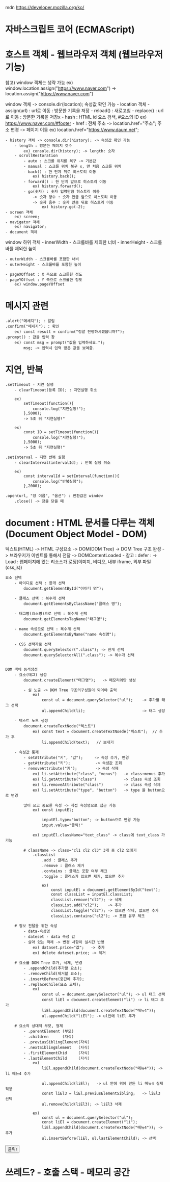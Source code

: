 mdn
https://developer.mozilla.org/ko/

# 자바스크립트 코어 (ECMAScript)
# 호스트 객체 - 웹브라우저 객체 (웹브라우저 기능)


참고)
window 객체는 생략 가능
    ex) window.location.assign("https://www.naver.com")
        -> location.assign("https://www.naver.com")



window 객체 -> console.dir(location); 속성값 확인 가능
    - location 객체
        - assign(url) : url로 이동 : 방문한 기록을 저장
        - reload() : 새로고침
        - replace() : url로 이동 : 방문한 기록을 저장x
        - hash : HTML id 요소 검색, #요소의 ID
            ex) https://www.naver.com/#footer
        - href : 전체 주소
            -> location.href="주소"; 주소 변경 -> 페이지 이동
            ex) location.href="https://www.daum.net";

    - history 객체 -> console.dir(history); -> 속성값 확인 가능
        - length : 방문한 페이지 갯수
            ex) console.dir(history); -> length: 숫자
        - scrollRestoration
            - auto : 스크롤 위치를 복구 -> 기본값
            - manual : 스크롤 위치 복구 x, 맨 처음 스크롤 위치
            - back() : 한 단계 뒤로 히스토리 이동
                ex) history.back();
            - forward() : 한 단계 앞으로 히스토리 이동
                ex) history.forward();
            - go(숫자) : 숫자 입력만큼 히스토리 이동
                -> 숫자 양수 : 숫자 만큼 앞으로 히스토리 이동
                -> 숫자 음수 : 숫자 만큼 뒤로 히스토리 이동
                    ex) history.go(-2);
    - screen 객체
        ex) screen;
    - navigator 객체
        ex) navigator;
    - document 객체


window 하위 객체
    - innerWidth - 스크롤바를 제외한 너비
    - innerHeight - 스크롤바를 제외한 높이

    - outerWidth - 스크롤바를 포함한 너비
    - outerHeight - 스크롤바를 포함한 높이

    - pageXOffset : X 측으로 스크롤한 정도
    - pageYOffset : Y 측으로 스크롤한 정도
        ex) window.pageYOffset



# 메시지 관련
    .alert("메세지"); : 알림
    .confirm("메세지"); : 확인
        ex) const result = confirm("정말 진행하시겠씁니까?");
    .prompt() : 값을 입력 창
        ex) const msg = prompt("값을 입력하세요.");
            msg; -> 입력시 입력 받은 값을 보여줌.



# 지연, 반복
    .setTimeout - 지연 실행
        - clearTimeout(등록 ID); : 지연실행 취소
        
        ex) 
            setTimeout(function(){
                console.log("지연실행!");
            },5000);
            -> 5초 뒤 "지연실행!"

        ex)
            const ID = setTimeout(function(){
                console.log("지연실행!");
            },5000);
            -> 5초 뒤 "지연실행!"
    
    .setInterval - 지연 반복 실행     
        - clearInterval(intervalId); : 반복 실행 취소
        
        ex) 
            const intervalId = setInterval(function(){
                console.log("반복실행");
            },2000);

    .open(url, "창 이름", "옵션") : 반환값은 window
        .close() -> 창을 닫을 때



# document : HTML 문서를 다루는 객체(Document Object Model - DOM)

텍스트(HTML)
    -> HTML 구성요소 -> DOM(DOM Tree)
        -> DOM Tree 구조 완성 -> 브라우저가 이벤트를 통해서 전달
        -> DOMContentLoaded
            - 참고 : defer : <script defer src='...'></script>
        -> Load : 웹페이지에 있는 리소스가 로딩(이미지, 비디오, 내부 iframe, 외부 파일(css,js))

    
    요소 선택
        - 아이디로 선택 : 한개 선택
            document.getElementById("아이디 명");
            
        - 클래스 선택 : 복수개 선택
            document.getElementsByClassName("클래스 명");

        - 태그명(요소명)으로 선택 : 복수개 선택
            document.getElementsTagName("태그명");

        - name 속성으로 선택 : 복수개 선택
            document.getElementsByName("name 속성명");

        - CSS 선택자로 선택
            document.querySelector(".class"); -> 한개 선택
            document.querySelectorAll(".class"); -> 복수개 선택


    DOM 객체 동적생성
        - 요소(태그) 생성
            document.createElement("태그명");   -> 메모리에만 생성
            
            - 실 노출 -> DOM Tree 구조의구성원이 되어야 출력
                ex)
                    const ul = document.querySelector("ul");    -> 추가할 태그 선택
                    ul.appendChild(li);                         -> 태그 생성

        - 텍스트 노드 생성
            document.createTextNode("텍스트")
                ex) const text = document.createTextNoede("텍스트");  // 추가 후
                    li.appendChild(text);   // 보내기
        
        - 속성값 통제
            - setAttribute("키", "값");     -> 속성 추가, 변경
            - getAttribute("키");           -> 속성값 조회
            - removeAttribute("키");        -> 속성 삭제   
                ex) li.setAttribute("class", "menus")   -> class:menus 추가
                ex) li.getAttribute("class")            -> class 속성 조회
                ex) li.removeAttribute("class")         -> class 속성 삭제
                ex) li.setAttribute("type", "button")   -> type 을 button으로 변경

            많이 쓰고 중요한 속성 -> 직접 속성명으로 접근 가능
                ex) const inputEl;
                    
                    inputEl.type="button"; -> button으로 변경 가능
                    input.value="클릭!"
                
                ex) inputEl.className="text_class" -> class에 text_class 가 가능

            # className -> class="cl1 cl2 cl3" 3개 중 cl2 없애기
                .classList
                    .add : 클래스 추가 
                    .remove : 클래스 제거
                    .contains : 클래스 포함 여부 체크
                    .toggle : 클래스가 있으면 제거, 없으면 추가

                    ex)
                        const inputEl = document.getElementById("text");
                        const classList = inputEl.classList;
                        classList.remove("cl2"); -> 삭제
                        classList.add("cl2");    -> 추가
                        classList.toggle("cl2"); -> 있으면 삭제, 없으면 추가
                        classList.contains("cl2"); -> 포함 유무 체크

        # 정보 전달을 위한 속성
            - data-속성명
            - dateset - data 속성 값
            - 살아 있는 객체 -> 변경 사항이 실시간 반영
                ex) dataset.price="값";   -> 추가
                ex) delete dateset.price; -> 제거   

        # 요소를 DOM Tree 추가, 삭제, 변경
            - .appendChild(추가할 요소);
            - .removeChild(제거할 요소);
            - .insertBefore(중간에 추가);
            - .replaceChile(요소 교체);
                ex)
                    const ul = document.querySelector("ul"); -> ul 태그 선택
                    const liEl = document.createElement("li") -> li 태그 추가
                    liEl.appendChild(document.createTextNode("메뉴4")); 
                    ul.appendChild("liEl"); -> ul안에 liEl 추가

        # 요소의 상대적 부모, 형제
            - .parentElement (부모)
            - .children      (자식)
            - .previusSiblingElement(자식)
            - .nextSiblingElement   (자식)
            - .firstElementChid     (자식)
            - .lastElementChild     (자식)
                ex) 
                    liEl.appendChild(document.createTextNode("메뉴4")); -> li 메뉴4 추가

                    ul.appendChild(liEl);   -> ul 안에 위에 만든 li 메뉴4 실제 적용
                    const liEl3 = liEl.previusElementSibling;   -> liEl3 선택
                    ul.removeChild(liEl3); -> liEl3 삭제

                ex) 
                    const ul = document.querySelector("ul");
                    const liEl = document.createElement("li");
                    liEl.appendChild(document.createTextNode("메뉴4")); -> 추가
                    ul.insertBefore(liEl, ul.lastElementChild); -> 선택



<!DOCTYPE html>
<html lang="en">
<head>
    <meta charset="UTF-8">
</head>
<body>
    <script>
        window.addEventListener("DOMContentLoaded", function(){
            const button = document.getElementById("button");
            console.log(button);
        })
    </script>
    <button type="button" id="button">클릭!</button>
</body>
</html>


# 쓰레드? - 호출 스택 - 메모리 공간



